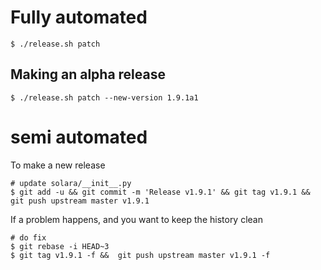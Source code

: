 
# Fully automated

    $ ./release.sh patch


## Making an alpha release


    $ ./release.sh patch --new-version 1.9.1a1


# semi automated
To make a new release
```
# update solara/__init__.py
$ git add -u && git commit -m 'Release v1.9.1' && git tag v1.9.1 && git push upstream master v1.9.1
```


If a problem happens, and you want to keep the history clean
```
# do fix
$ git rebase -i HEAD~3
$ git tag v1.9.1 -f &&  git push upstream master v1.9.1 -f
```
